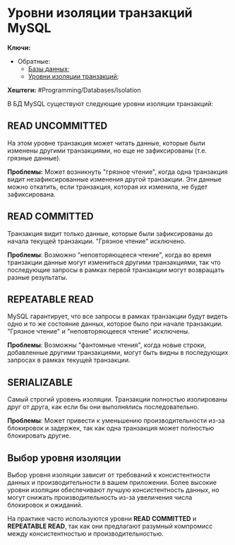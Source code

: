 # Уровни изоляции транзакций MySQL 

**Ключи:**
- Обратные:
	- [Базы данных](databases);
	- [Уровни изоляции транзакций](db-isolation);

**Хештеги:** #Programming/Databases/Isolation



В БД MySQL существуют следующие уровни изоляции транзакций:

## READ UNCOMMITTED

На этом уровне транзакция может читать данные, которые были изменены другими транзакциями, но еще не зафиксированы (т.е. грязные данные).

**Проблемы:** Может возникнуть "грязное чтение", когда одна транзакция видит незафиксированные изменения другой транзакции. Эти данные можно откатить, если транзакция, которая их изменила, не будет зафиксирована.

## READ COMMITTED

Транзакция видит только данные, которые были зафиксированы до начала текущей транзакции. "Грязное чтение" исключено.

**Проблемы**: Возможно "неповторяющееся чтение", когда во время транзакции данные могут измениться другими транзакциями, так что последующие запросы в рамках первой транзакции могут возвращать разные результаты.

## REPEATABLE READ

MySQL гарантирует, что все запросы в рамках транзакции будут видеть одно и то же состояние данных, которое было при начале транзакции. "Грязное чтение" и "неповторяющееся чтение" исключены.

**Проблемы**: Возможны "фантомные чтения", когда новые строки, добавленные другими транзакциями, могут быть видны в последующих запросах в рамках текущей транзакции.

## SERIALIZABLE

Самый строгий уровень изоляции. Транзакции полностью изолированы друг от друга, как если бы они выполнялись последовательно.

**Проблемы**: Может привести к уменьшению производительности из-за блокировок и задержек, так как одна транзакция может полностью блокировать другие.

## Выбор уровня изоляции

Выбор уровня изоляции зависит от требований к консистентности данных и производительности в вашем приложении. Более высокие уровни изоляции обеспечивают лучшую консистентность данных, но могут снижать производительность из-за увеличения числа блокировок и ожиданий.

На практике часто используются уровни **READ COMMITTED** и **REPEATABLE READ**, так как они предлагают разумный компромисс между консистентностью и производительностью.